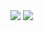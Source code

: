 <img src="https://ziadoua.github.io/m3-Markdown-Badges/badges/C++/c++3.svg">
<img src="https://ziadoua.github.io/m3-Markdown-Badges/badges/Python/python3.svg">
